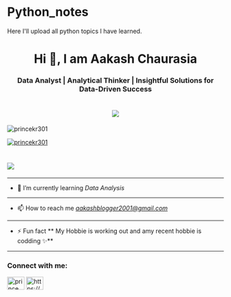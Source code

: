 # Python_notes
Here I'll upload all python topics I have learned.

<h1 align="center">Hi 👋, I  am Aakash Chaurasia</h1>
<h3 align="center">Data Analyst | Analytical Thinker | Insightful Solutions for Data-Driven Success</h3>

<h1 align="center">
 <img src="https://github.com/Axe2001/Axe2001/blob/main/Linkedin_Heading.png](https://www.google.com/url?sa=i&url=https%3A%2F%2Fwww.shiksha.com%2Fonline-courses%2Fwhat-is-data-analyst-dg439&psig=AOvVaw250X2P1HLHAx4cOCYRKmFC&ust=1719070630149000&source=images&cd=vfe&opi=89978449&ved=0CBEQjRxqFwoTCNj4v6OD7YYDFQAAAAAdAAAAABAE" />
</h1>



<p align="left"> <img src="https://komarev.com/ghpvc/?username=princekr301&label=Profile%20views&color=0e75b6&style=flat" alt="princekr301" /> </p>

<p align="left"> <a href="https://github.com/ryo-ma/github-profile-trophy"><img src="https://github-profile-trophy.vercel.app/?username=princekr301" alt="princekr301" /></a> </p>


<h1 align="left">
 <img src="https://www.bing.com/th/id/OGC.3db4efc7212aa4ce72d20434bc9062bd?pid=1.7&rurl=https%3a%2f%2f68.media.tumblr.com%2f2dd4d7ffef659c784463a8550fc5c937%2ftumblr_nmlzen6xr71te4bufo1_400.gif&ehk=9lkUqrvySmzAPXcgD3QT9AMrpCgI8sEDNSk3ZSn0%2fuY%3d" />
</h1>


-------------------------------------------------------------------------------------------------------------------------------------------------------------
- 🌱 I’m currently learning *Data Analysis*
------------------------------------------------------------------------------------------------------------------------------------------------------------
- 📫 How to reach me *aakashblogger2001@gmail.com*
------------------------------------------------------------------------------------------------------------------------------------------------------------
- ⚡ Fun fact ** My Hobbie is working out and amy recent hobbie is codding ✨**
------------------------------------------------------------------------------------------------------------------------------------------------------------
<h3 align="left">Connect with me:</h3>
<p align="left">
<a href="https://www.linkedin.com/in/aakash-chaurasia-7060b6211/" target="blank"><img align="center" src="https://raw.githubusercontent.com/rahuldkjain/github-profile-readme-generator/master/src/images/icons/Social/linked-in-alt.svg" alt="prince kumar" height="30" width="40" /></a>
<a href="itsmeprince" target="blank"><img align="center" src="https://raw.githubusercontent.com/rahuldkjain/github-profile-readme-generator/master/src/images/icons/Social/instagram.svg" alt="https://www.instagram.com/aakashashu100/" height="30" width="40" /></a>

